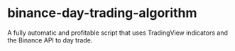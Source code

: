 # binance-day-trading-algorithm
A fully automatic and profitable script that uses TradingView indicators and the Binance API to day trade.
